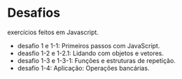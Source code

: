 # Desafios 
exercícios feitos em Javascript.

* desafio 1 e 1-1: Primeiros passos com JavaScript.
* deasfio 1-2 e 1-2.1: Lidando com objetos e vetores.
* desafio 1-3 e 1-3-1: Funções e estruturas de repetição.
* desafio 1-4: Aplicação: Operações bancárias.
